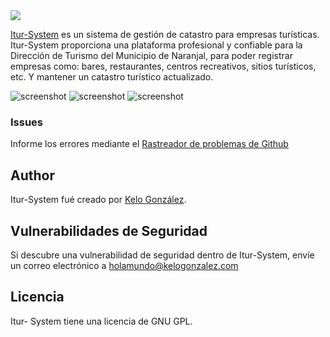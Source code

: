 <img src="https://naranjal.gob.ec/images/iturp.png">


[Itur-System](https://naranjal.gob.ec) es un sistema de gestión de catastro para empresas turísticas. Itur-System proporciona una plataforma profesional y confiable para la Dirección de Turismo del Municipio de Naranjal, para poder registrar empresas como: bares, restaurantes, centros recreativos, sitios turísticos, etc. Y mantener un catastro turístico actualizado.

![screenshot](https://naranjal.gob.ec/images/w1.png)
![screenshot](https://naranjal.gob.ec/images/wallpaper.png)
![screenshot](https://naranjal.gob.ec/images/w2.png)

### Issues
Informe los errores mediante el [Rastreador de problemas de Github](https://github.com/kelogonzalez/turismo/issues)

## Author
Itur-System fué creado por [Kelo González](http://kelogonzalez.com).

## Vulnerabilidades de Seguridad
Si descubre una vulnerabilidad de seguridad dentro de Itur-System, envíe un correo electrónico a holamundo@kelogonzalez.com

## Licencia
Itur- System tiene una licencia de GNU GPL.
